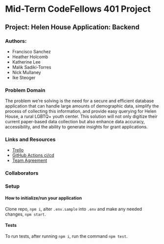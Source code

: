 # Mid-Term CodeFellows 401 Project

## Project: Helen House Application: Backend

### Authors:

- Francisco Sanchez
- Heather Holcomb
- Katherine Lee
- Malik Sadiki-Torres
- Nick Mullaney
- Ike Steoger

### Problem Domain
The problem we’re solving is the need for a secure and efficient database application that can handle large amounts of demographic data, simplify the process of collecting this information, and provide easy querying for Helen House, a rural LGBTQ+ youth center. This solution will not only digitize their current paper-based data collection but also enhance data accuracy, accessibility, and the ability to generate insights for grant applications. 

### Links and Resources
- [Trello](https://trello.com/invite/b/KisbuKmx/ATTI8636c0c7dd7edb956f96bd8d8b9555f89A203B63/agile-board-template-trello)
- [GitHub Actions ci/cd](https://github.com/MissionDrivenDevs/helen-house-backend/actions)
- [Team Agreement](./teamAgreement.md)
<!-- - [back-end dev server url]() -->
<!-- - [back-end prod server url]() -->

### Collaborators

### Setup

#### How to initialize/run your application

Clone repo, `npm i`, alter `.env.sample` into `.env` and make any needed changes, `npm start`.

#### Tests

To run tests, after running `npm i`, run the command `npm test`.

<!-- #### UML

![UML](./assets/uml.png) -->
